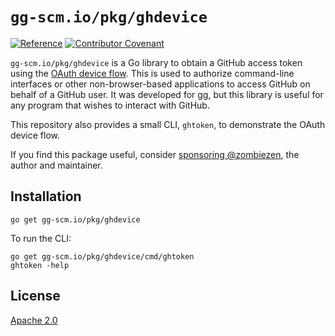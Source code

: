 # `gg-scm.io/pkg/ghdevice`

[![Reference](https://pkg.go.dev/badge/gg-scm.io/pkg/ghdevice?tab=doc)](https://pkg.go.dev/gg-scm.io/pkg/ghdevice?tab=doc)
[![Contributor Covenant](https://img.shields.io/badge/Contributor%20Covenant-v2.0%20adopted-ff69b4.svg)](CODE_OF_CONDUCT.md)

`gg-scm.io/pkg/ghdevice` is a Go library to obtain a GitHub access token
using the [OAuth device flow][]. This is used to authorize command-line interfaces or
other non-browser-based applications to access GitHub on behalf of a GitHub
user. It was developed for [gg][], but this library is useful for any program
that wishes to interact with GitHub.

This repository also provides a small CLI, `ghtoken`, to demonstrate the OAuth
device flow.

If you find this package useful, consider [sponsoring @zombiezen][],
the author and maintainer.

[gg]: https://gg-scm.io/
[sponsoring @zombiezen]: https://github.com/sponsors/zombiezen
[OAuth device flow]: https://docs.github.com/en/developers/apps/authorizing-oauth-apps#device-flow

## Installation

```shell
go get gg-scm.io/pkg/ghdevice
```

To run the CLI:

```shell
go get gg-scm.io/pkg/ghdevice/cmd/ghtoken
ghtoken -help
```

## License

[Apache 2.0](LICENSE)
